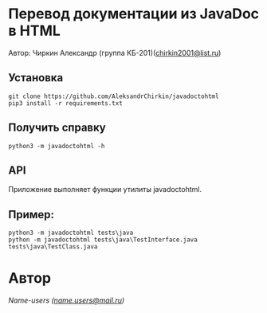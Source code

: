# Перевод документации из JavaDoc в HTML
Автор: Чиркин Александр (группа КБ-201)(chirkin2001@list.ru)

## Установка
```
git clone https://github.com/AleksandrChirkin/javadoctohtml
pip3 install -r requirements.txt
```

## Получить справку
```
python3 -m javadoctohtml -h
```

## API

Приложение выполняет функции утилиты javadoctohtml.

## Пример:
```
python3 -m javadoctohtml tests\java
python -m javadoctohtml tests\java\TestInterface.java tests\java\TestClass.java
```

# Автор
*Name-users (name.users@mail.ru)* 